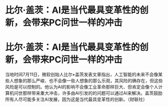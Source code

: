 # 比尔·盖茨：AI是当代最具变革性的创新，会带来PC问世一样的冲击

# 比尔·盖茨：AI是当代最具变革性的创新，会带来PC问世一样的冲击

当地时间7月11日，微软创始人比尔•盖茨发表文章指出，人工智能的未来不会像某些人想象的那么严峻、也不会像一些人想象的那么乐观，其风险的确存在，但这些风险是可以控制的。他认为AI的影响不会像工业革命那样巨大、但肯定会像个人计算机问世那样带来重大冲击，许多由AI引发的的问题可以通过AI来解决。盖茨鼓励所有人尽可能多关注AI发展，因为这是当代最具变革性的创新。（财联社）


